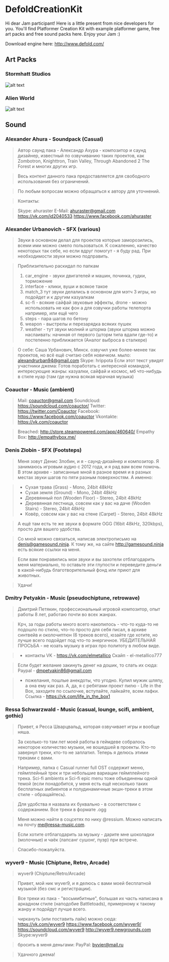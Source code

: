 # DefoldCreationKit
Hi dear Jam participant! Here is a little present from nice developers for you. You'll find Platformer Creation Kit with example platformer game, free art packs and free sound packs here. Enjoy your Jam :)

Download engine here: http://www.defold.com/

## Art Packs
### Stormhatt Studios
![alt text](http://i.imgur.com/hmtwb0E.jpg "Stormhatt Studios atlas")

### Alien World
![alt text](http://i.imgur.com/mxdc9oB.png "Alien World atlas")


## Sound
### Alexander Ahura - Soundpack (Casual)
> Автор саунд пака - Александр Ахура - композитор и саунд дизайнер, известный по озвучиванию таких проектов, как Zombotron, Knighttron, Train Valley, Through Abandoned 2 The Forest и многих других игр.

> Весь контент данного пака предоставляется для свободного использования без ограничений.

> По любым вопросам можно обращаться к автору для уточнений.

> Контакты:

> Skype: ahuraster
> E-Mail: ahuraster@gmail.com
> https://vk.com/id2040533
> https://www.facebook.com/ahuraster

###  Alexander Urbanovich - SFX (various)
> Звуки в основном делал для проектов которые заморозились, всеми ими можно смело пользоваться. К сожалению, качество некоторых так себе, но если вдруг помогут - я буду рад. При необходимости звуки можно подправить. 

> Приблизительно раскидал по папкам
> 1) car_engine - звуки двигателей и машин, починка, гудки, торможение
> 2) interface - клики, вуши и всякое такое
> 3) match_3 тут звуки делались в основном для мэтч 3 игры, но подойдет и к другим казуалкам
> 4) sc-fi - всякие сайфай звуковые эффекты, drone - можно использовать не как фон а для озвучки работы телепорта например, или ещё чего
> 5) steps - пара шагов по бетону
> 6) weapon - выстрелы и перезарядка всяких пушек
> 7) weather - тут звуки молний и шторма (звуки шторма можно наслаивать: начиная от первого (шторм типа вдали где-то) и постепенно приближается (Аналог выброса в сталкере) 

> О себе:
> Саша Урбанович, Минск. озвучил уже более-менее так проектов, но всё ещё считаю себя новичком.
> мыло: alexandrurban94@gmail.com
> Skype: hrippota
> Если этот текст увидят участники джема: Готов поработать с интересной командой, интересующие жанры: казуалки, сайфай и космос, мб что-нибудь в стиле нуар (там где нужна всякая мрачная музыка) 

###  Coauctor - Music (ambient)
> Mail: coauctor@gmail.com
> Soundcloud: https://soundcloud.com/coauctor/
> Twitter: https://twitter.com/Coauctor
> Facebook: https://www.facebook.com/coauctor
> Vkontakte: https://vk.com/coauctor

> Breached: http://store.steampowered.com/app/460640/
> Empathy Box: http://empathybox.me/

###  Denis Zlobin - SFX (Footsteps)
> Меня зовут Денис Злобин, и я - саунд-дизайнер и композитор. Я занимаюсь игровым аудио с 2012 года, и я рад вам всем помочь. В этом архиве - записанные мной в разное время и в разных местах звуки шагов по пяти разным поверхностям. А именно:

> - Сухая трава (Grass) - Mono, 24bit 48kHz
> - Сухая земля (Ground) - Mono, 24bit 48kHz
> - Деревянный пол (Wooden Floor) - Stereo, 24bit 48kHz
> - Деревянная лестница, совсем как у вас на даче (Wooden Stairs) - Stereo, 24bit 48kHz
> - Ковёр, совсем как у вас на стене (Carpet) - Stereo, 24bit 48kHz

> А ещё там есть те же звуки в формате OGG (16bit 48kHz, 320kbps), просто для вашего удобства.

> Со мной можно связаться, написав электрописьмо на denis@gamesound.ninja. К тому же, на сайте http://gamesound.ninja есть всякие  ссылки на меня.

> Если вам понравились мои звуки и вы захотели отблагодарить меня материально, то оставьте эти глупости и переведите деньги в какой-нибудь благотворительный фонд или приют для животных.

> Удачи!

###  Dmitry Petyakin - Music (pseudochiptune, retrowave)
> Дмитрий Петякин, профессиональный игровой композитор, опыт работы 8 лет, работаю почти во всех жанрах. 

> Крч, за годы работы много всего накопилось - что-то куда-то не подошло по стилю, что-то просто для себя писал, в архиве синтвейв и околочиптюн (6 треков всего), юзайте где хотите, но лучше всего подойдет под что-то энергичное. 
УБЕДИТЕЛЬНАЯ ПРОСЬБА - не юзать музыку в играх про политоту в любом виде.

> - контакты 
> VK - https://vk.com/elmetallico 
> Скайп - el-metallico777 

> Если будет желание закинуть денег на дошик, то слать их сюда: 
> Paypal - dmpetyakin86@gmail.com 

> - пожелания, пошлые анекдоты, что угодно. 
> Купил мужик шляпу, а она ему как раз. 
> А, да, я с ребятами проект пилю - Life in the Box, заходите по ссылочке, вступайте, лайкайте, всем лафки. 
> Ссылка - https://vk.com/life_in_the_box1 

###  Ressa Schwarzwald - Music (casual, lounge, scifi, ambient, gothic)
> Привет, я Ресса Шварцвальд, которая озвучивает игры и вообще няша.

> За сколько-то там лет моей работы в геймдеве собралось некоторое количество музыки, не вошедшей в проекты. Кто-то завернул треки, кто-то не заплатил. Теперь я делюсь этими треками с вами.

> Например, папка с Casual runner full OST содержит меню, геймплейный трек и три небольшие вариации геймплейного трека. Sci-fi ambients и Sci-fi epic menu тоже объединены одной темой (если понадобится, у меня есть ещё несколько таких бесплатных амбиентов и полудинамичные экшн-треки в этом стиле - обращайтесь).

> Для удобства я назвала их буквально - в соответствии с содержанием.
> Все треки в формате .ogg

> Меня можно найти в соцсетях по нику @ressium. Можно написать на почту me@ressa-music.com.

> Если хотите отблагодарить за музыку - дарите мне шоколадки (молочные) и чаёк (лапсанг сушонг, пуэр) при встрече.

> Спасибо-пожалуйста.

###  wyver9 - Music (Chiptune, Retro, Arcade)
> wyver9 (Chiptune/Retro/Arcade)

> Привет, мой ник wyver9, и я делюсь с вами моей бесплатной музыкой (без смс и регистрации).  

> Все треки из пака - "восьмибитные", большая их часть написана в аркадном стиле (наподобие Battletoads), примерному к такому жанру и подойдут лучше всего. 

> чиркануть (или поставить лайк) можно сюда:
> https://vk.com/wyver9
> https://www.facebook.com/wyver9/
> https://soundcloud.com/wyver9
> http://wyver9.newgrounds.com
> Skype:wyver9

> бросить в меня деньгами:
> PayPal: byvier@mail.ru

> Удачного джема!
